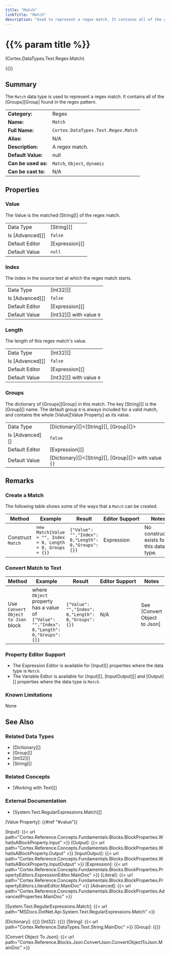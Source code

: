 ```yaml
---
title: "Match"
linkTitle: "Match"
description: "Used to represent a regex match. It contains all of the groups found in the regex pattern."
---
```


# {{% param title %}}

<p class="namespace">(Cortex.DataTypes.Text.Regex.Match)</p>

{{<workinprogress>}}

## Summary

The `Match` data type is used to represent a regex match. It contains all of the [Groups][Group] found in the regex pattern.

| | |
|-|-|
| **Category:**          | Regex                                            |
| **Name:**              | `Match`                                      |
| **Full Name:**         | `Cortex.DataTypes.Text.Regex.Match`         |
| **Alias:**             | N/A                                                    |
| **Description:**       | A regex match. |
| **Default Value:**     | null                                                   |
| **Can be used as:**    | `Match`, `Object`, `dynamic`                 |
| **Can be cast to:**    | N/A                                                    |

## Properties

### Value

The Value is the matched [String][] of the regex match.

| | |
|--------------------|---------------------------|
| Data Type | [String][] |
| Is [Advanced][] | `false` |
| Default Editor | [Expression][] |
| Default Value | `null` |

### Index

The index in the source text at which the regex match starts.

| | |
|--------------------|---------------------------|
| Data Type | [Int32][] |
| Is [Advanced][] | `false` |
| Default Editor | [Expression][] |
| Default Value | [Int32][] with value `0` |

### Length

The length of this regex match's value.

| | |
|--------------------|---------------------------|
| Data Type | [Int32][] |
| Is [Advanced][] | `false` |
| Default Editor | [Expression][] |
| Default Value | [Int32][] with value `0` |

### Groups

The dictionary of [Groups][Group] in this match. The key [String][] is the [Group][] name. The default group `0` is always included for a valid match, and contains the whole [Value][Value Property] as its value.

| | |
|--------------------|---------------------------|
| Data Type | [Dictionary][]<[String][], [Group][]> |
| Is [Advanced][] | `false` |
| Default Editor | [Expression][] |
| Default Value | [Dictionary][]<[String][], [Group][]> with value `{}` |

## Remarks

### Create a Match

The following table shows some of the ways that a `Match` can be created.

| Method | Example | Result | Editor&nbsp;Support | Notes |
|-|-|-|-|-|
| Construct `Match` | `new Match{Value = "", Index = 0, Length = 0, Groups = {}}`  | `{"Value": "","Index": 0,"Length": 0,"Groups": {}}` | Expression | No constructor exists for this data type. |

### Convert Match to Text

| Method | Example | Result | Editor&nbsp;Support | Notes |
|-|-|-|-|-|
| Use `Convert Object to Json` block | where `Object` property has a value of `{"Value": "","Index": 0,"Length": 0,"Groups": {}}` | `{"Value": "","Index": 0,"Length": 0,"Groups": {}}` | N/A | See [Convert Object to Json] |

### Property Editor Support

- The Expression Editor is available for [Input][] properties where the data type is `Match`.
- The Variable Editor is available for [Input][], [InputOutput][] and [Output][] properties where the data type is `Match`.

### Known Limitations

None

## See Also

### Related Data Types

* [Dictionary][]
* [Group][]
* [Int32][]
* [String][]

### Related Concepts

* [Working with Text][]

### External Documentation

* [System.Text.RegularExpressions.Match][]

[Value Property]: {{#ref "#value"}}

[Input]: {{< url path="Cortex.Reference.Concepts.Fundamentals.Blocks.BlockProperties.WhatIsABlockProperty.Input" >}}
[Output]: {{< url path="Cortex.Reference.Concepts.Fundamentals.Blocks.BlockProperties.WhatIsABlockProperty.Output" >}}
[InputOutput]: {{< url path="Cortex.Reference.Concepts.Fundamentals.Blocks.BlockProperties.WhatIsABlockProperty.InputOutput" >}}
[Expression]: {{< url path="Cortex.Reference.Concepts.Fundamentals.Blocks.BlockProperties.PropertyEditors.ExpressionEditor.MainDoc" >}}
[Literal]: {{< url path="Cortex.Reference.Concepts.Fundamentals.Blocks.BlockProperties.PropertyEditors.LiteralEditor.MainDoc" >}}
[Advanced]: {{< url path="Cortex.Reference.Concepts.Fundamentals.Blocks.BlockProperties.AdvancedProperties.MainDoc" >}}

[System.Text.RegularExpressions.Match]: {{< url path="MSDocs.DotNet.Api.System.Text.RegularExpressions.Match" >}}

[Dictionary]: {{<url path="Cortex.Reference.DataTypes.Collections.Dictionary.MainDoc">}}
[Int32]: {{<url path="Cortex.Reference.DataTypes.Numbers.Int32.MainDoc">}}
[String]: {{< url path="Cortex.Reference.DataTypes.Text.String.MainDoc" >}}
[Group]: {{<url path="Cortex.Reference.DataTypes.Text.Regex.Group.MainDoc">}}

[Convert Object To Json]: {{< url path="Cortex.Reference.Blocks.Json.ConvertJson.ConvertObjectToJson.MainDoc" >}}
